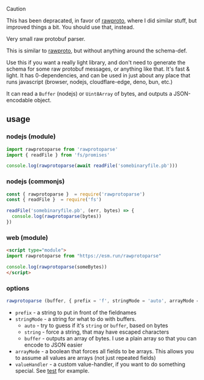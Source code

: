 > [!CAUTION]
> This has been depracated, in favor of [rawproto](https://github.com/konsumer/rawproto), where I did similar  stuff, but improved things a bit. You should use that, instead.

Very small raw protobuf parser.

This is similar to [rawproto](https://github.com/konsumer/rawproto), but without anything around the schema-def.

Use this if you want a really light library, and don't need to generate the schema for some raw protobuf messages, or anything like that. It's fast & light. It has 0-dependencies, and can be used in just about any place that runs javascript (browser, nodejs, cloudflare-edge, deno, bun, etc.)

It can read a `Buffer` (nodejs) or `Uint8Array` of bytes, and outputs a JSON-encodable object.

## usage

### nodejs (module)

```js
import rawprotoparse from 'rawprotoparse'
import { readFile } from 'fs/promises'

console.log(rawprotoparse(await readFile('somebinaryfile.pb')))
```

### nodejs (commonjs)

```js
const { rawprotoparse }  = require('rawprotoparse')
const { readFile }  = require('fs')

readFile('somebinaryfile.pb', (err, bytes) => {
  console.log(rawprotoparse(bytes))
})
```

### web (module)

```html
<script type="module">
import rawprotoparse from "https://esm.run/rawprotoparse"

console.log(rawprotoparse(someBytes))
</script>
```

### options

```js
rawprotoparse (buffer, { prefix = 'f', stringMode = 'auto', arrayMode = false })
```

- `prefix` - a string to put in front of the fieldnames
- `stringMode` - a string for what to do with buffers.
  - `auto` - try to guess if it's `string` or `buffer`, based on bytes
  - `string` - force a string, that may have escaped characters
  - `buffer` - outputs an array of bytes. I use a plain array so that you can encode to JSON easier
- `arrayMode` - a boolean that forces all fields to be arrays. This allows you to assume all values are arrays (not just repeated fields)
- `valueHandler` - a custom value-handler, if you want to do something special. See [test](https://github.com/konsumer/rawprotoparse/blob/main/test/rawproto.test.js#L78-L93) for example.
